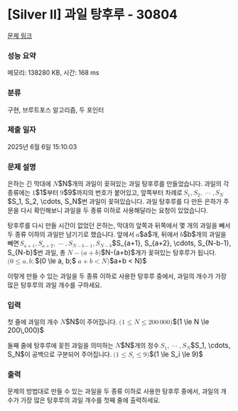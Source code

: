 # [Silver II] 과일 탕후루 - 30804 

[문제 링크](https://www.acmicpc.net/problem/30804) 

### 성능 요약

메모리: 138280 KB, 시간: 168 ms

### 분류

구현, 브루트포스 알고리즘, 두 포인터

### 제출 일자

2025년 6월 6일 15:10:03

### 문제 설명

<p>은하는 긴 막대에 <mjx-container class="MathJax" jax="CHTML" style="font-size: 109%; position: relative;"><mjx-math class="MJX-TEX" aria-hidden="true"><mjx-mi class="mjx-i"><mjx-c class="mjx-c1D441 TEX-I"></mjx-c></mjx-mi></mjx-math><mjx-assistive-mml unselectable="on" display="inline"><math xmlns="http://www.w3.org/1998/Math/MathML"><mi>N</mi></math></mjx-assistive-mml><span aria-hidden="true" class="no-mathjax mjx-copytext">$N$</span></mjx-container>개의 과일이 꽂혀있는 과일 탕후루를 만들었습니다. 과일의 각 종류에는 <mjx-container class="MathJax" jax="CHTML" style="font-size: 109%; position: relative;"><mjx-math class="MJX-TEX" aria-hidden="true"><mjx-mn class="mjx-n"><mjx-c class="mjx-c31"></mjx-c></mjx-mn></mjx-math><mjx-assistive-mml unselectable="on" display="inline"><math xmlns="http://www.w3.org/1998/Math/MathML"><mn>1</mn></math></mjx-assistive-mml><span aria-hidden="true" class="no-mathjax mjx-copytext">$1$</span></mjx-container>부터 <mjx-container class="MathJax" jax="CHTML" style="font-size: 109%; position: relative;"><mjx-math class="MJX-TEX" aria-hidden="true"><mjx-mn class="mjx-n"><mjx-c class="mjx-c39"></mjx-c></mjx-mn></mjx-math><mjx-assistive-mml unselectable="on" display="inline"><math xmlns="http://www.w3.org/1998/Math/MathML"><mn>9</mn></math></mjx-assistive-mml><span aria-hidden="true" class="no-mathjax mjx-copytext">$9$</span></mjx-container>까지의 번호가 붙어있고, 앞쪽부터 차례로 <mjx-container class="MathJax" jax="CHTML" style="font-size: 109%; position: relative;"><mjx-math class="MJX-TEX" aria-hidden="true"><mjx-msub><mjx-mi class="mjx-i"><mjx-c class="mjx-c1D446 TEX-I"></mjx-c></mjx-mi><mjx-script style="vertical-align: -0.15em; margin-left: -0.032em;"><mjx-mn class="mjx-n" size="s"><mjx-c class="mjx-c31"></mjx-c></mjx-mn></mjx-script></mjx-msub><mjx-mo class="mjx-n"><mjx-c class="mjx-c2C"></mjx-c></mjx-mo><mjx-msub space="2"><mjx-mi class="mjx-i"><mjx-c class="mjx-c1D446 TEX-I"></mjx-c></mjx-mi><mjx-script style="vertical-align: -0.15em; margin-left: -0.032em;"><mjx-mn class="mjx-n" size="s"><mjx-c class="mjx-c32"></mjx-c></mjx-mn></mjx-script></mjx-msub><mjx-mo class="mjx-n"><mjx-c class="mjx-c2C"></mjx-c></mjx-mo><mjx-mo class="mjx-n" space="2"><mjx-c class="mjx-c22EF"></mjx-c></mjx-mo><mjx-mo class="mjx-n" space="2"><mjx-c class="mjx-c2C"></mjx-c></mjx-mo><mjx-msub space="2"><mjx-mi class="mjx-i"><mjx-c class="mjx-c1D446 TEX-I"></mjx-c></mjx-mi><mjx-script style="vertical-align: -0.15em; margin-left: -0.032em;"><mjx-mi class="mjx-i" size="s"><mjx-c class="mjx-c1D441 TEX-I"></mjx-c></mjx-mi></mjx-script></mjx-msub></mjx-math><mjx-assistive-mml unselectable="on" display="inline"><math xmlns="http://www.w3.org/1998/Math/MathML"><msub><mi>S</mi><mn>1</mn></msub><mo>,</mo><msub><mi>S</mi><mn>2</mn></msub><mo>,</mo><mo>⋯</mo><mo>,</mo><msub><mi>S</mi><mi>N</mi></msub></math></mjx-assistive-mml><span aria-hidden="true" class="no-mathjax mjx-copytext">$S_1, S_2, \cdots, S_N$</span></mjx-container>번 과일이 꽂혀있습니다. 과일 탕후루를 다 만든 은하가 주문을 다시 확인해보니 과일을 두 종류 이하로 사용해달라는 요청이 있었습니다.</p>

<p>탕후루를 다시 만들 시간이 없었던 은하는, 막대의 앞쪽과 뒤쪽에서 몇 개의 과일을 빼서 두 종류 이하의 과일만 남기기로 했습니다. 앞에서 <mjx-container class="MathJax" jax="CHTML" style="font-size: 109%; position: relative;"><mjx-math class="MJX-TEX" aria-hidden="true"><mjx-mi class="mjx-i"><mjx-c class="mjx-c1D44E TEX-I"></mjx-c></mjx-mi></mjx-math><mjx-assistive-mml unselectable="on" display="inline"><math xmlns="http://www.w3.org/1998/Math/MathML"><mi>a</mi></math></mjx-assistive-mml><span aria-hidden="true" class="no-mathjax mjx-copytext">$a$</span></mjx-container>개, 뒤에서 <mjx-container class="MathJax" jax="CHTML" style="font-size: 109%; position: relative;"><mjx-math class="MJX-TEX" aria-hidden="true"><mjx-mi class="mjx-i"><mjx-c class="mjx-c1D44F TEX-I"></mjx-c></mjx-mi></mjx-math><mjx-assistive-mml unselectable="on" display="inline"><math xmlns="http://www.w3.org/1998/Math/MathML"><mi>b</mi></math></mjx-assistive-mml><span aria-hidden="true" class="no-mathjax mjx-copytext">$b$</span></mjx-container>개의 과일을 빼면 <mjx-container class="MathJax" jax="CHTML" style="font-size: 109%; position: relative;"><mjx-math class="MJX-TEX" aria-hidden="true"><mjx-msub><mjx-mi class="mjx-i"><mjx-c class="mjx-c1D446 TEX-I"></mjx-c></mjx-mi><mjx-script style="vertical-align: -0.15em; margin-left: -0.032em;"><mjx-texatom size="s" texclass="ORD"><mjx-mi class="mjx-i"><mjx-c class="mjx-c1D44E TEX-I"></mjx-c></mjx-mi><mjx-mo class="mjx-n"><mjx-c class="mjx-c2B"></mjx-c></mjx-mo><mjx-mn class="mjx-n"><mjx-c class="mjx-c31"></mjx-c></mjx-mn></mjx-texatom></mjx-script></mjx-msub><mjx-mo class="mjx-n"><mjx-c class="mjx-c2C"></mjx-c></mjx-mo><mjx-msub space="2"><mjx-mi class="mjx-i"><mjx-c class="mjx-c1D446 TEX-I"></mjx-c></mjx-mi><mjx-script style="vertical-align: -0.15em; margin-left: -0.032em;"><mjx-texatom size="s" texclass="ORD"><mjx-mi class="mjx-i"><mjx-c class="mjx-c1D44E TEX-I"></mjx-c></mjx-mi><mjx-mo class="mjx-n"><mjx-c class="mjx-c2B"></mjx-c></mjx-mo><mjx-mn class="mjx-n"><mjx-c class="mjx-c32"></mjx-c></mjx-mn></mjx-texatom></mjx-script></mjx-msub><mjx-mo class="mjx-n"><mjx-c class="mjx-c2C"></mjx-c></mjx-mo><mjx-mo class="mjx-n" space="2"><mjx-c class="mjx-c22EF"></mjx-c></mjx-mo><mjx-mo class="mjx-n" space="2"><mjx-c class="mjx-c2C"></mjx-c></mjx-mo><mjx-msub space="2"><mjx-mi class="mjx-i"><mjx-c class="mjx-c1D446 TEX-I"></mjx-c></mjx-mi><mjx-script style="vertical-align: -0.15em; margin-left: -0.032em;"><mjx-texatom size="s" texclass="ORD"><mjx-mi class="mjx-i"><mjx-c class="mjx-c1D441 TEX-I"></mjx-c></mjx-mi><mjx-mo class="mjx-n"><mjx-c class="mjx-c2212"></mjx-c></mjx-mo><mjx-mi class="mjx-i"><mjx-c class="mjx-c1D44F TEX-I"></mjx-c></mjx-mi><mjx-mo class="mjx-n"><mjx-c class="mjx-c2212"></mjx-c></mjx-mo><mjx-mn class="mjx-n"><mjx-c class="mjx-c31"></mjx-c></mjx-mn></mjx-texatom></mjx-script></mjx-msub><mjx-mo class="mjx-n"><mjx-c class="mjx-c2C"></mjx-c></mjx-mo><mjx-msub space="2"><mjx-mi class="mjx-i"><mjx-c class="mjx-c1D446 TEX-I"></mjx-c></mjx-mi><mjx-script style="vertical-align: -0.15em; margin-left: -0.032em;"><mjx-texatom size="s" texclass="ORD"><mjx-mi class="mjx-i"><mjx-c class="mjx-c1D441 TEX-I"></mjx-c></mjx-mi><mjx-mo class="mjx-n"><mjx-c class="mjx-c2212"></mjx-c></mjx-mo><mjx-mi class="mjx-i"><mjx-c class="mjx-c1D44F TEX-I"></mjx-c></mjx-mi></mjx-texatom></mjx-script></mjx-msub></mjx-math><mjx-assistive-mml unselectable="on" display="inline"><math xmlns="http://www.w3.org/1998/Math/MathML"><msub><mi>S</mi><mrow data-mjx-texclass="ORD"><mi>a</mi><mo>+</mo><mn>1</mn></mrow></msub><mo>,</mo><msub><mi>S</mi><mrow data-mjx-texclass="ORD"><mi>a</mi><mo>+</mo><mn>2</mn></mrow></msub><mo>,</mo><mo>⋯</mo><mo>,</mo><msub><mi>S</mi><mrow data-mjx-texclass="ORD"><mi>N</mi><mo>−</mo><mi>b</mi><mo>−</mo><mn>1</mn></mrow></msub><mo>,</mo><msub><mi>S</mi><mrow data-mjx-texclass="ORD"><mi>N</mi><mo>−</mo><mi>b</mi></mrow></msub></math></mjx-assistive-mml><span aria-hidden="true" class="no-mathjax mjx-copytext">$S_{a+1}, S_{a+2}, \cdots, S_{N-b-1}, S_{N-b}$</span></mjx-container>번 과일, 총 <mjx-container class="MathJax" jax="CHTML" style="font-size: 109%; position: relative;"><mjx-math class="MJX-TEX" aria-hidden="true"><mjx-mi class="mjx-i"><mjx-c class="mjx-c1D441 TEX-I"></mjx-c></mjx-mi><mjx-mo class="mjx-n" space="3"><mjx-c class="mjx-c2212"></mjx-c></mjx-mo><mjx-mo class="mjx-n" space="3"><mjx-c class="mjx-c28"></mjx-c></mjx-mo><mjx-mi class="mjx-i"><mjx-c class="mjx-c1D44E TEX-I"></mjx-c></mjx-mi><mjx-mo class="mjx-n" space="3"><mjx-c class="mjx-c2B"></mjx-c></mjx-mo><mjx-mi class="mjx-i" space="3"><mjx-c class="mjx-c1D44F TEX-I"></mjx-c></mjx-mi><mjx-mo class="mjx-n"><mjx-c class="mjx-c29"></mjx-c></mjx-mo></mjx-math><mjx-assistive-mml unselectable="on" display="inline"><math xmlns="http://www.w3.org/1998/Math/MathML"><mi>N</mi><mo>−</mo><mo stretchy="false">(</mo><mi>a</mi><mo>+</mo><mi>b</mi><mo stretchy="false">)</mo></math></mjx-assistive-mml><span aria-hidden="true" class="no-mathjax mjx-copytext">$N-(a+b)$</span></mjx-container>개가 꽂혀있는 탕후루가 됩니다. <mjx-container class="MathJax" jax="CHTML" style="font-size: 109%; position: relative;"><mjx-math class="MJX-TEX" aria-hidden="true"><mjx-mo class="mjx-n"><mjx-c class="mjx-c28"></mjx-c></mjx-mo><mjx-mn class="mjx-n"><mjx-c class="mjx-c30"></mjx-c></mjx-mn><mjx-mo class="mjx-n" space="4"><mjx-c class="mjx-c2264"></mjx-c></mjx-mo><mjx-mi class="mjx-i" space="4"><mjx-c class="mjx-c1D44E TEX-I"></mjx-c></mjx-mi><mjx-mo class="mjx-n"><mjx-c class="mjx-c2C"></mjx-c></mjx-mo><mjx-mi class="mjx-i" space="2"><mjx-c class="mjx-c1D44F TEX-I"></mjx-c></mjx-mi><mjx-mo class="mjx-n"><mjx-c class="mjx-c3B"></mjx-c></mjx-mo></mjx-math><mjx-assistive-mml unselectable="on" display="inline"><math xmlns="http://www.w3.org/1998/Math/MathML"><mo stretchy="false">(</mo><mn>0</mn><mo>≤</mo><mi>a</mi><mo>,</mo><mi>b</mi><mo>;</mo></math></mjx-assistive-mml><span aria-hidden="true" class="no-mathjax mjx-copytext">$(0 \le a, b;$</span></mjx-container> <mjx-container class="MathJax" jax="CHTML" style="font-size: 109%; position: relative;"><mjx-math class="MJX-TEX" aria-hidden="true"><mjx-mi class="mjx-i"><mjx-c class="mjx-c1D44E TEX-I"></mjx-c></mjx-mi><mjx-mo class="mjx-n" space="3"><mjx-c class="mjx-c2B"></mjx-c></mjx-mo><mjx-mi class="mjx-i" space="3"><mjx-c class="mjx-c1D44F TEX-I"></mjx-c></mjx-mi><mjx-mo class="mjx-n" space="4"><mjx-c class="mjx-c3C"></mjx-c></mjx-mo><mjx-mi class="mjx-i" space="4"><mjx-c class="mjx-c1D441 TEX-I"></mjx-c></mjx-mi><mjx-mo class="mjx-n"><mjx-c class="mjx-c29"></mjx-c></mjx-mo></mjx-math><mjx-assistive-mml unselectable="on" display="inline"><math xmlns="http://www.w3.org/1998/Math/MathML"><mi>a</mi><mo>+</mo><mi>b</mi><mo><</mo><mi>N</mi><mo stretchy="false">)</mo></math></mjx-assistive-mml><span aria-hidden="true" class="no-mathjax mjx-copytext">$a+b < N)$</span> </mjx-container></p>

<p>이렇게 만들 수 있는 과일을 두 종류 이하로 사용한 탕후루 중에서, 과일의 개수가 가장 많은 탕후루의 과일 개수를 구하세요.</p>

### 입력 

 <p>첫 줄에 과일의 개수 <mjx-container class="MathJax" jax="CHTML" style="font-size: 109%; position: relative;"><mjx-math class="MJX-TEX" aria-hidden="true"><mjx-mi class="mjx-i"><mjx-c class="mjx-c1D441 TEX-I"></mjx-c></mjx-mi></mjx-math><mjx-assistive-mml unselectable="on" display="inline"><math xmlns="http://www.w3.org/1998/Math/MathML"><mi>N</mi></math></mjx-assistive-mml><span aria-hidden="true" class="no-mathjax mjx-copytext">$N$</span></mjx-container>이 주어집니다. <mjx-container class="MathJax" jax="CHTML" style="font-size: 109%; position: relative;"><mjx-math class="MJX-TEX" aria-hidden="true"><mjx-mo class="mjx-n"><mjx-c class="mjx-c28"></mjx-c></mjx-mo><mjx-mn class="mjx-n"><mjx-c class="mjx-c31"></mjx-c></mjx-mn><mjx-mo class="mjx-n" space="4"><mjx-c class="mjx-c2264"></mjx-c></mjx-mo><mjx-mi class="mjx-i" space="4"><mjx-c class="mjx-c1D441 TEX-I"></mjx-c></mjx-mi><mjx-mo class="mjx-n" space="4"><mjx-c class="mjx-c2264"></mjx-c></mjx-mo><mjx-mn class="mjx-n" space="4"><mjx-c class="mjx-c32"></mjx-c><mjx-c class="mjx-c30"></mjx-c><mjx-c class="mjx-c30"></mjx-c></mjx-mn><mjx-mstyle><mjx-mspace style="width: 0.167em;"></mjx-mspace></mjx-mstyle><mjx-mn class="mjx-n"><mjx-c class="mjx-c30"></mjx-c><mjx-c class="mjx-c30"></mjx-c><mjx-c class="mjx-c30"></mjx-c></mjx-mn><mjx-mo class="mjx-n"><mjx-c class="mjx-c29"></mjx-c></mjx-mo></mjx-math><mjx-assistive-mml unselectable="on" display="inline"><math xmlns="http://www.w3.org/1998/Math/MathML"><mo stretchy="false">(</mo><mn>1</mn><mo>≤</mo><mi>N</mi><mo>≤</mo><mn>200</mn><mstyle scriptlevel="0"><mspace width="0.167em"></mspace></mstyle><mn>000</mn><mo stretchy="false">)</mo></math></mjx-assistive-mml><span aria-hidden="true" class="no-mathjax mjx-copytext">$(1 \le N \le 200\,000)$</span> </mjx-container></p>

<p>둘째 줄에 탕후루에 꽂힌 과일을 의미하는 <mjx-container class="MathJax" jax="CHTML" style="font-size: 109%; position: relative;"><mjx-math class="MJX-TEX" aria-hidden="true"><mjx-mi class="mjx-i"><mjx-c class="mjx-c1D441 TEX-I"></mjx-c></mjx-mi></mjx-math><mjx-assistive-mml unselectable="on" display="inline"><math xmlns="http://www.w3.org/1998/Math/MathML"><mi>N</mi></math></mjx-assistive-mml><span aria-hidden="true" class="no-mathjax mjx-copytext">$N$</span></mjx-container>개의 정수 <mjx-container class="MathJax" jax="CHTML" style="font-size: 109%; position: relative;"><mjx-math class="MJX-TEX" aria-hidden="true"><mjx-msub><mjx-mi class="mjx-i"><mjx-c class="mjx-c1D446 TEX-I"></mjx-c></mjx-mi><mjx-script style="vertical-align: -0.15em; margin-left: -0.032em;"><mjx-mn class="mjx-n" size="s"><mjx-c class="mjx-c31"></mjx-c></mjx-mn></mjx-script></mjx-msub><mjx-mo class="mjx-n"><mjx-c class="mjx-c2C"></mjx-c></mjx-mo><mjx-mo class="mjx-n" space="2"><mjx-c class="mjx-c22EF"></mjx-c></mjx-mo><mjx-mo class="mjx-n" space="2"><mjx-c class="mjx-c2C"></mjx-c></mjx-mo><mjx-msub space="2"><mjx-mi class="mjx-i"><mjx-c class="mjx-c1D446 TEX-I"></mjx-c></mjx-mi><mjx-script style="vertical-align: -0.15em; margin-left: -0.032em;"><mjx-mi class="mjx-i" size="s"><mjx-c class="mjx-c1D441 TEX-I"></mjx-c></mjx-mi></mjx-script></mjx-msub></mjx-math><mjx-assistive-mml unselectable="on" display="inline"><math xmlns="http://www.w3.org/1998/Math/MathML"><msub><mi>S</mi><mn>1</mn></msub><mo>,</mo><mo>⋯</mo><mo>,</mo><msub><mi>S</mi><mi>N</mi></msub></math></mjx-assistive-mml><span aria-hidden="true" class="no-mathjax mjx-copytext">$S_1, \cdots, S_N$</span></mjx-container>이 공백으로 구분되어 주어집니다. <mjx-container class="MathJax" jax="CHTML" style="font-size: 109%; position: relative;"><mjx-math class="MJX-TEX" aria-hidden="true"><mjx-mo class="mjx-n"><mjx-c class="mjx-c28"></mjx-c></mjx-mo><mjx-mn class="mjx-n"><mjx-c class="mjx-c31"></mjx-c></mjx-mn><mjx-mo class="mjx-n" space="4"><mjx-c class="mjx-c2264"></mjx-c></mjx-mo><mjx-msub space="4"><mjx-mi class="mjx-i"><mjx-c class="mjx-c1D446 TEX-I"></mjx-c></mjx-mi><mjx-script style="vertical-align: -0.15em; margin-left: -0.032em;"><mjx-mi class="mjx-i" size="s"><mjx-c class="mjx-c1D456 TEX-I"></mjx-c></mjx-mi></mjx-script></mjx-msub><mjx-mo class="mjx-n" space="4"><mjx-c class="mjx-c2264"></mjx-c></mjx-mo><mjx-mn class="mjx-n" space="4"><mjx-c class="mjx-c39"></mjx-c></mjx-mn><mjx-mo class="mjx-n"><mjx-c class="mjx-c29"></mjx-c></mjx-mo></mjx-math><mjx-assistive-mml unselectable="on" display="inline"><math xmlns="http://www.w3.org/1998/Math/MathML"><mo stretchy="false">(</mo><mn>1</mn><mo>≤</mo><msub><mi>S</mi><mi>i</mi></msub><mo>≤</mo><mn>9</mn><mo stretchy="false">)</mo></math></mjx-assistive-mml><span aria-hidden="true" class="no-mathjax mjx-copytext">$(1 \le S_i \le 9)$</span> </mjx-container></p>

### 출력 

 <p>문제의 방법대로 만들 수 있는 과일을 두 종류 이하로 사용한 탕후루 중에서, 과일의 개수가 가장 많은 탕후루의 과일 개수를 첫째 줄에 출력하세요.</p>

